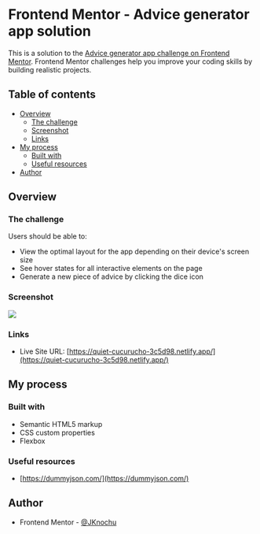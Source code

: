 # Frontend Mentor - Advice generator app solution

This is a solution to the [Advice generator app challenge on Frontend Mentor](https://www.frontendmentor.io/challenges/advice-generator-app-QdUG-13db). Frontend Mentor challenges help you improve your coding skills by building realistic projects.

## Table of contents

- [Overview](#overview)
  - [The challenge](#the-challenge)
  - [Screenshot](#screenshot)
  - [Links](#links)
- [My process](#my-process)
  - [Built with](#built-with)
  - [Useful resources](#useful-resources)
- [Author](#author)


## Overview

### The challenge

Users should be able to:

- View the optimal layout for the app depending on their device's screen size
- See hover states for all interactive elements on the page
- Generate a new piece of advice by clicking the dice icon

### Screenshot

![](./images/screenshot.jpg)

### Links

- Live Site URL: [https://quiet-cucurucho-3c5d98.netlify.app/](https://quiet-cucurucho-3c5d98.netlify.app/)

## My process

### Built with

- Semantic HTML5 markup
- CSS custom properties
- Flexbox

### Useful resources

- [https://dummyjson.com/](https://dummyjson.com/) 


## Author

- Frontend Mentor - [@JKnochu](https://www.frontendmentor.io/profile/JKnochu)
